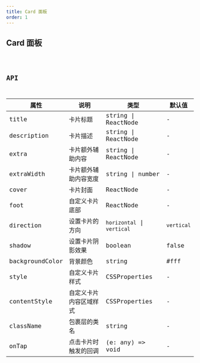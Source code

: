 ```yaml
---
title: Card 面板
order: 1
---
```


## Card 面板

<code src="./card/index.tsx" />

## API

| 属性 | 说明 | 类型 | 默认值 |
| --- | --- | --- | --- |
| title | 卡片标题 | string \| ReactNode | - |
| description | 卡片描述 | string \| ReactNode | - |
| extra | 卡片额外辅助内容 | string \| ReactNode | - |
| extraWidth | 卡片额外辅助内容宽度 | string \| number | - |
| cover | 卡片封面 | ReactNode | - |
| foot | 自定义卡片底部 | ReactNode | - |
| direction | 设置卡片的方向 | `horizontal` \| `vertical` | `vertical` |
| shadow | 设置卡片阴影效果 | boolean | false |
| backgroundColor | 背景颜色 | string | #fff |
| style | 自定义卡片样式 | CSSProperties | - |
| contentStyle | 自定义卡片内容区域样式 | CSSProperties | - |
| className | 包裹层的类名 | string | - |
| onTap | 点击卡片时触发的回调 | (e: any) => void | - |
